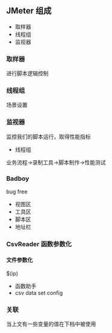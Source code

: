 ## JMeter 组成

- 取样器
- 线程组
- 监视器

### 取样器
进行脚本逻辑控制

### 线程组
场景设置

### 监视器
监控我们的脚本运行，取得性能指标

- 线程组


业务流程->录制工具->脚本制作->性能测试


### Badboy

bug free


- 视图区
- 工具区
- 脚本区
- 地址栏


### CsvReader 函数参数化
#### 文件参数化

$(ip)
- 函数助手
- csv data set config


### 关联
当上文有一些变量的值在下档中被使用











